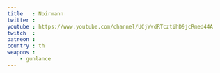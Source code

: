 ```yaml
---
title   : Noirmann
twitter : 
youtube : https://www.youtube.com/channel/UCjWvdRTcztihD9jcRmed44A
twitch  : 
patreon : 
country : th
weapons :
    - gunlance
---
```


